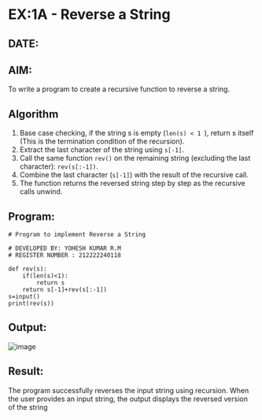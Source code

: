 # EX:1A - Reverse a String
## DATE: 

## AIM:

To write a program to create a recursive function to reverse a string.

## Algorithm
 
1. Base case checking, if the string s is empty (`len(s) < 1 `), return s itself (This is the termination condition of the recursion).
2. Extract the last character of the string using `s[-1]`.
3. Call the same function `rev()` on the remaining string (excluding the last character):  `rev(s[:-1])`.
4. Combine the last character (`s[-1]`) with the result of the recursive call.
5. The function returns the reversed string step by step as the recursive calls unwind.

## Program:

```
# Program to implement Reverse a String

# DEVELOPED BY: YOHESH KUMAR R.M
# REGISTER NUMBER : 212222240118

def rev(s):
    if(len(s)<1):
        return s
    return s[-1]+rev(s[:-1]) 
s=input()
print(rev(s))
```

## Output:

![image](https://github.com/user-attachments/assets/b63d8c56-0dfa-4e82-9ba1-690c422d89c8)


## Result:

The program successfully reverses the input string using recursion. When the user provides an input string, the output displays the reversed version of the string
